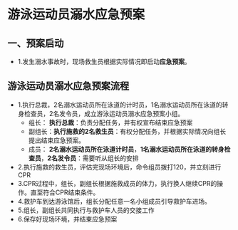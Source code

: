# 游泳运动员溺水应急预案

## 一、预案启动

- 1.发生溺水事故时，现场救生员根据实际情况即启动**应急预案**。



## 游泳运动员溺水应急预案流程

- 1.执行总裁，2名溺水运动员所在泳道的计时员，1名溺水运动员所在泳道的转身检查员，2名发令员，成立游泳运动员溺水应急预案小组。
  - 组长： **执行总裁**：负责分配任务，并有权宣布结束应急预案
  - 副组长：**执行施救的2名救生员**：有权分配任务，并根据实际情况向组长提出结束应急预案。
  - 成员： **2名溺水运动员所在泳道计时员**，**1名溺水运动员所在泳道的转身检查员**，**2名发令员**：需要听从组长的安排
- 2.执行施救的救生员，评估完现场环境后，命令组员拨打120，并立刻进行CPR
- 3.CPR过程中，组长，副组长根据施救成员的体力，执行换人继续CPR的操作。直至符合CPR结束条件。
- 4.救护车到达游泳馆后，组长分配任意一名小组成员引导救护车进场。
- 5.组长，副组长共同执行与救护车人员的交接工作
- 6.保存好现场环境，并结束应急预案

